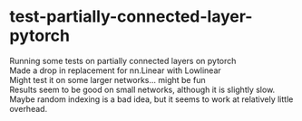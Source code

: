 # test-partially-connected-layer-pytorch <br>
Running some tests on partially connected layers on pytorch <br>
Made a drop in replacement for nn.Linear with Lowlinear <br>
Might test it on some larger networks... might be fun <br>
Results seem to be good on small networks, although it is slightly slow. <br>
Maybe random indexing is a bad idea, but it seems to work at relatively little overhead. <br>
